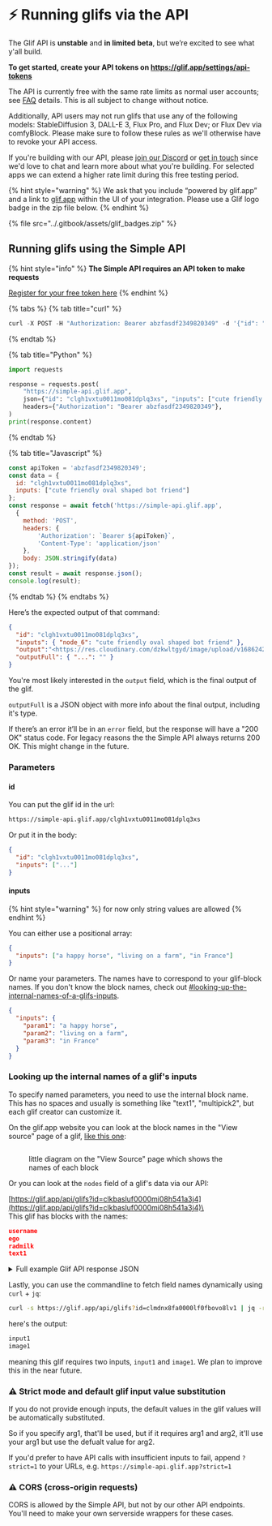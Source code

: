 # ⚡ Running glifs via the API

The Glif API is **unstable** and **in limited beta**, but we’re excited to see what y'all build.

**To get started, create your API tokens on <https://glif.app/settings/api-tokens>**

The API is currently free with the same rate limits as normal user accounts; see [FAQ](../getting-started/faqs/) details. This is all subject to change without notice.

Additionally, API users may not run glifs that use any of the following models: StableDiffusion 3, DALL-E 3, Flux Pro, and Flux Dev; or Flux Dev via comfyBlock. Please make sure to follow these rules as we'll otherwise have to revoke your API access.

If you're building with our API, please [join our Discord](https://glif.app/discord) or [get in touch](https://glif.app/contact) since we'd love to chat and learn more about what you're building. For selected apps we can extend a higher rate limit during this free testing period.

{% hint style="warning" %}
We ask that you include “powered by glif.app” and a link to [glif.app](https://glif.app/) within the UI of your integration. Please use a Glif logo badge in the zip file below.
{% endhint %}

{% file src="../.gitbook/assets/glif_badges.zip" %}

## Running glifs using the Simple API

{% hint style="info" %}
**The Simple API requires an API token to make requests**

[Register for your free token here](https://glif.app/settings/api-tokens)
{% endhint %}

{% tabs %}
{% tab title="curl" %}

```javascript
curl -X POST -H "Authorization: Bearer abzfasdf2349820349" -d '{"id": "clgh1vxtu0011mo081dplq3xs", "inputs": ["cute friendly oval shaped bot friend"]}' https://simple-api.glif.app
```

{% endtab %}

{% tab title="Python" %}

```python
import requests

response = requests.post(
    "https://simple-api.glif.app",
    json={"id": "clgh1vxtu0011mo081dplq3xs", "inputs": ["cute friendly oval shaped bot friend"]},
    headers={"Authorization": "Bearer abzfasdf2349820349"},
)
print(response.content)
```

{% endtab %}

{% tab title="Javascript" %}

```javascript
const apiToken = 'abzfasdf2349820349';
const data = {
  id: "clgh1vxtu0011mo081dplq3xs",
  inputs: ["cute friendly oval shaped bot friend"]
};
const response = await fetch('https://simple-api.glif.app',
  {
    method: 'POST',
    headers: {
        'Authorization': `Bearer ${apiToken}`,
        'Content-Type': 'application/json'
    },
    body: JSON.stringify(data)
});
const result = await response.json();
console.log(result);
```

{% endtab %}
{% endtabs %}

Here’s the expected output of that command:

```json
{
  "id": "clgh1vxtu0011mo081dplq3xs",
  "inputs": { "node_6": "cute friendly oval shaped bot friend" },
  "output":"<https://res.cloudinary.com/dzkwltgyd/image/upload/v1686242317/glif-run-outputs/fhbvbp9bwf0pkmm4woj2.png>",
  "outputFull": { "...": "" }
}
```

You're most likely interested in the `output` field, which is the final output of the glif.

`outputFull` is a JSON object with more info about the final output, including it's type.

If there’s an error it’ll be in an `error` field, but the response will have a "200 OK" status code. For legacy reasons the the Simple API always returns 200 OK. This might change in the future.

### Parameters

#### id

You can put the glif id in the url:

```sh
https://simple-api.glif.app/clgh1vxtu0011mo081dplq3xs
```

Or put it in the body:

```json
{
  "id": "clgh1vxtu0011mo081dplq3xs",
  "inputs": ["..."]
}
```

#### inputs

{% hint style="warning" %}
for now only string values are allowed
{% endhint %}

You can either use a positional array:

```json
{
  "inputs": ["a happy horse", "living on a farm", "in France"]
}
```

Or name your parameters. The names have to correspond to your glif-block names. If you don't know the block names, check out [#looking-up-the-internal-names-of-a-glifs-inputs](getting-started.md#looking-up-the-internal-names-of-a-glifs-inputs "mention").

```json
{
  "inputs": {
    "param1": "a happy horse",
    "param2": "living on a farm",
    "param3": "in France"
  }
}
```

### Looking up the internal names of a glif's inputs

To specify named parameters, you need to use the internal block name. This has no spaces and usually is something like "text1", "multipick2", but each glif creator can customize it.

On the glif.app website you can look at the block names in the "View source" page of a glif, [like this one](https://glif.app/@tanaki/glifs/clkbasluf0000mi08h541a3j4/source):

<figure><img src="../.gitbook/assets/CleanShot 2024-04-03 at 10.15.17.png" alt=""><figcaption><p>little diagram on the "View Source" page which shows the names of each block</p></figcaption></figure>

Or you can look at the `nodes` field of a glif's data via our API:

[https://glif.app/api/glifs?id=clkbasluf0000mi08h541a3j4](https://glif.app/api/glifs?id=clkbasluf0000mi08h541a3j4)\
\
This glif has blocks with the names:

```json
username
ego
radmilk
text1
```

<details>

<summary>Full example Glif API response JSON</summary>

```json
[
  {
    "id": "clkbasluf0000mi08h541a3j4",
    "name": "chat.welcome",
    "imageUrl": null,
    "description": "",
    "createdAt": "2023-07-20T15:19:11.511Z",
    "updatedAt": "2023-12-01T11:59:23.279Z",
    "output": "Welcome to our Discord Chat, @jamiedubs, where creativity's at!\nWith Tanaki as your guide, prepare for a delightful ride.\nWe'll connect ideas across the land, with art and magic at our command.\nSo join us now, let's collaborate, and create wonders that resonate.",
    "outputType": "TEXT",
    "forkedFromId": null,
    "featuredAt": null,
    "userId": "cli4waaz20002l5082wrs99bx",
    "completedSpellRunCount": 3,
    "user": {
      "id": "cli4waaz20002l5082wrs99bx",
      "name": "tanaki",
      "image": "https://cdn.discordapp.com/avatars/1111720492408262686/a355dbcf07ce472fc7bc382cf0807802.png",
      "username": "tanaki"
    },
    "spheres": [],
    "data": {
      "nodes": [
        {
          "name": "username",
          "type": "TextInputBlock",
          "params": {
            "label": "@username to greet",
            "value": "harrystyles"
          }
        },
        {
          "name": "ego",
          "type": "GlifBlock",
          "params": {
            "id": "clj359oq70000le08nog0a0sb",
            "inputValues": []
          }
        },
        {
          "name": "radmilk",
          "type": "GlifBlock",
          "params": {
            "id": "clpmk3e3x000xqrpfuxrjq6gl",
            "inputValues": []
          }
        },
        {
          "name": "text1",
          "type": "GPTBlock",
          "params": {
            "api": "chat",
            "model": "gpt-4",
            "prompt": "{ego}\nplease keep the above in mind.\n\nI need you to welcome a new user to a discord chat.\n\nAdd a joke in the style of some example jokes. Share the joke as if it were a fact and you are mitch hedberg. Make it weird and under 2 sentences. Don't mention it is a joke. Just tell the joke. Play with their name. Add linebreaks and markdown to format your message where needed.\n\nExample jokes:\n{radmilk}\n\n\nTheir username is:\n{username}\n\nNow write the welcome message in no more than 2 short sentences:\n\n",
            "maxTokens": 500,
            "temperature": 0.9
          }
        }
      ]
    },
    "_count": {
      "likes": 0,
    }
  }
]
```

</details>

Lastly, you can use the commandline to fetch field names dynamically using `curl` + `jq`:

```bash
curl -s https://glif.app/api/glifs?id=clmdnx8fa0000lf0fbovo8lv1 | jq -r '.[] .data .nodes[] .name'
```

here's the output:

```bash
input1
image1
```

meaning this glif requires two inputs, `input1` and `image1`. We plan to improve this in the near future.

### ⚠️ Strict mode and default glif input value substitution

If you do not provide enough inputs, the default values in the glif values will be automatically substituted.

So if you specify arg1, that'll be used, but if it requires arg1 and arg2, it'll use your arg1 but use the defualt value for arg2.

If you'd prefer to have API calls with insufficient inputs to fail, append `?strict=1` to your URLs, e.g. `https://simple-api.glif.app?strict=1`

### ⚠️ CORS (cross-origin requests)

CORS is allowed by the Simple API, but not by our other API endpoints. You'll need to make your own serverside wrappers for these cases.
